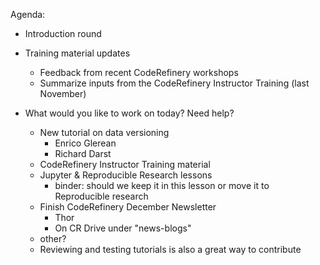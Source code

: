 Agenda:

- Introduction round
- Training material updates
    - Feedback from recent CodeRefinery workshops
    - Summarize inputs from the CodeRefinery Instructor Training (last November)

- What would you like to work on today? Need help?
    - New tutorial on data versioning 
        - Enrico Glerean
        - Richard Darst
    - CodeRefinery Instructor Training material
    - Jupyter & Reproducible Research lessons
        - binder: should we keep it in this lesson or move it to Reproducible research
    - Finish CodeRefinery December Newsletter
        - Thor
        - On CR Drive under "news-blogs"
    - other?
    - Reviewing and testing tutorials is also a great way to contribute



